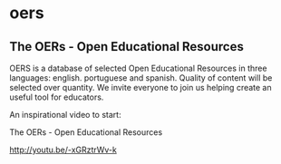 oers
====

## The OERs - Open Educational Resources

OERS is a database of selected Open Educational Resources in three languages: english. portuguese and spanish. Quality of content will be selected over quantity. We invite everyone to join us helping create an useful tool for educators.

An inspirational video to start:

The OERs - Open Educational Resources

http://youtu.be/-xGRztrWv-k
